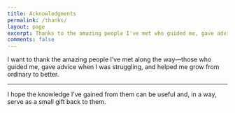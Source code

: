 ```yaml
---
title: Acknowledgments
permalink: /thanks/
layout: page
excerpt: Thanks to the amazing people I've met who guided me, gave advice, and helped me grow.
comments: false
---
```


I want to thank the amazing people I’ve met along the way—those who guided me, gave advice when I was struggling, and helped me grow from ordinary to better.

<hr>

I hope the knowledge I’ve gained from them can be useful and, in a way, serve as a small gift back to them. 
